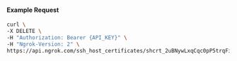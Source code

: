 <!-- Code generated for API Clients. DO NOT EDIT. -->

#### Example Request

```bash
curl \
-X DELETE \
-H "Authorization: Bearer {API_KEY}" \
-H "Ngrok-Version: 2" \
https://api.ngrok.com/ssh_host_certificates/shcrt_2uBNywLxqCqc0pP5trqFi5Af79i
```
